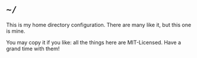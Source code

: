 # `~/`

This is my home directory configuration. There are many like it, but this one
is mine. 

You may copy it if you like: all the things here are MIT-Licensed. Have a
grand time with them!